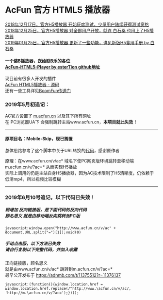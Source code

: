 AcFun 官方 HTML5 播放器
===========

[2018年12月17日，官方H5播放器 开始灰度测试，少量用户陆续获得测试资格](https://www.acfun.cn/a/ac4791331)<br>
[2018年12月25日，官方H5播放器 对全部用户开放，就连 白石桑 也用上了H5播放器](https://www.acfun.cn/a/ac4812676)<br>
[2019年01月25日，官方H5播放器 更新了一些功能，详见新版H5食用手册 by 白石桑](https://www.acfun.cn/a/ac4897169)<br>

#### 一个装B播放器，送给缺B乐的各位<br>[AcFun-HTML5-Player by esterTion github地址](https://github.com/esterTion/AcFun-HTML5-Player)

现目前有很多人开发的插件<br>
[AcFun HTML5播放器 - 源码](https://greasyfork.org/zh-CN/scripts/27195/code)<br>
还有一些工具详见[BoomFun传送门](https://boomfun.work/page/tool.html)

### 2019年5月初追记：
AC官方设置了 [m.acfun.cn](https://m.acfun.cn/) 以及其下所有网址<br>
在 PC浏览器UA下 会强制跳转主站www.acfun.cn，<b>本项目就此失效！</b>

-----------

#### 原项目名：Mobile-Skip，现已搁置
总体思路参考了这个脚本中关于URL转换的[代码](https://github.com/zhihaofans/Acfun/blob/master/acfun.tv/acfun2aixifan/acfun2aixifan.js#L29)，感谢原作者<p>
原理：在www.acfun.cn/v/ac* 域名下使PC网页版环境跳转至移动端m.acfun.cn/v/?ac=* 从而实现H5播放<br>
实际上调用的仍是主站自身H5播放器，因为AC技术限制了H5清晰度，仍依赖于低清mp4，所以视频比较模糊

-----------
  
### 2019年6月10号追记，以下代码已失效！

##### 现增加 反向链接版，是下面代码的反向代码<br>顾名思义 就是由移动端反向跳转到PC版

    javascript:window.open("http://www.acfun.cn/v/ac" + document.URL.split("=")[1]);void(0)
    
##### 手动点击版，以下方法已失效<br>请自行复制以下完整代码，并加入收藏
正向链接版，顾名思义<br>就是由www.acfun.cn/v/ac* 跳转到m.acfun.cn/v/?ac=*
<br>最早公开发布于 https://adnmb.com/t/11375512?r=11376137

    javascript:(function(){window.location.href = window.location.href.replace(/^http://www.\acfun.cn/v/ac/, 'http://m.\acfun.cn/v/?ac=');})();
    
